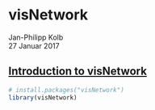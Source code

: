 # visNetwork
Jan-Philipp Kolb  
27 Januar 2017  



## [Introduction to visNetwork](https://cran.r-project.org/web/packages/visNetwork/vignettes/Introduction-to-visNetwork.html)


```r
# install.packages("visNetwork")
library(visNetwork)
```

